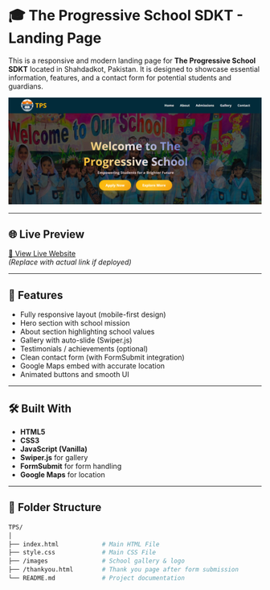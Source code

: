 # 🎓 The Progressive School SDKT - Landing Page

This is a responsive and modern landing page for **The Progressive School SDKT** located in Shahdadkot, Pakistan. It is designed to showcase essential information, features, and a contact form for potential students and guardians.

![Preview Screenshot](images/preview.png)

---

## 🌐 Live Preview

[🔗 View Live Website](https://abbas-devloper.github.io/TPS/)  
*(Replace with actual link if deployed)*

---

## 📌 Features

- Fully responsive layout (mobile-first design)
- Hero section with school mission
- About section highlighting school values
- Gallery with auto-slide (Swiper.js)
- Testimonials / achievements (optional)
- Clean contact form (with FormSubmit integration)
- Google Maps embed with accurate location
- Animated buttons and smooth UI

---

## 🛠️ Built With

- **HTML5**
- **CSS3**
- **JavaScript (Vanilla)**
- **Swiper.js** for gallery
- **FormSubmit** for form handling
- **Google Maps** for location

---

## 📂 Folder Structure

```bash
TPS/
│
├── index.html            # Main HTML File
├── style.css             # Main CSS File
├── /images               # School gallery & logo
├── /thankyou.html        # Thank you page after form submission
└── README.md             # Project documentation

